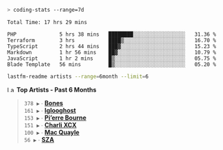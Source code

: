 ```zsh
> coding-stats --range=7d
```

<!--START_SECTION:waka-->

```text
Total Time: 17 hrs 29 mins

PHP              5 hrs 38 mins   ████████░░░░░░░░░░░░░░░░░   31.36 %
Terraform        3 hrs           ████▒░░░░░░░░░░░░░░░░░░░░   16.70 %
TypeScript       2 hrs 44 mins   ███▓░░░░░░░░░░░░░░░░░░░░░   15.23 %
Markdown         1 hr 56 mins    ██▓░░░░░░░░░░░░░░░░░░░░░░   10.79 %
JavaScript       1 hr 2 mins     █▒░░░░░░░░░░░░░░░░░░░░░░░   05.75 %
Blade Template   56 mins         █▒░░░░░░░░░░░░░░░░░░░░░░░   05.20 %
```

<!--END_SECTION:waka-->

```zsh
lastfm-readme artists --range=6month --limit=6
```

<!--START_LASTFM_ARTISTS:{"period": "6month", "rows": 6}-->
<a href="https://last.fm" target="_blank"><img src="https://user-images.githubusercontent.com/17434202/215290617-e793598d-d7c9-428f-9975-156db1ba89cc.svg" alt="Last.fm Logo" width="18" height="13"/></a> **Top Artists - Past 6 Months**

> `378 ▶️` ∙ **[Bones](https://www.last.fm/music/Bones)**<br/>
> `161 ▶️` ∙ **[Iglooghost](https://www.last.fm/music/Iglooghost)**<br/>
> `153 ▶️` ∙ **[Pi’erre Bourne](https://www.last.fm/music/Pi%E2%80%99erre+Bourne)**<br/>
> `151 ▶️` ∙ **[Charli XCX](https://www.last.fm/music/Charli+XCX)**<br/>
> `100 ▶️` ∙ **[Mac Quayle](https://www.last.fm/music/Mac+Quayle)**<br/>
> `56 ▶️` ∙ **[SZA](https://www.last.fm/music/SZA)**<br/>
<!--END_LASTFM_ARTISTS-->
